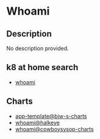 # Whoami

## Description

No description provided.

## k8 at home search

- [whoami](https://nanne.dev/k8s-at-home-search/#/whoami)

## Charts

- [app-template@bjw-s-charts](https://bjw-s.github.io/helm-charts/)
- [whoami@halkeye](https://halkeye.github.io/helm-charts/)
- [whoami@cowboysysop-charts](https://cowboysysop.github.io/charts/)
